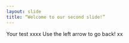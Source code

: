 ```yaml
---
layout: slide
title: “Welcome to our second slide!”
---
```

Your test xxxx
Use the left arrow to go back!
xx
